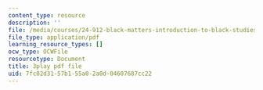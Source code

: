 ```yaml
---
content_type: resource
description: ''
file: /media/courses/24-912-black-matters-introduction-to-black-studies-spring-2017/7fc02d3157b155a02a0d04607687cc22_WGgH9wpDs5c.pdf
file_type: application/pdf
learning_resource_types: []
ocw_type: OCWFile
resourcetype: Document
title: 3play pdf file
uid: 7fc02d31-57b1-55a0-2a0d-04607687cc22
---
```

